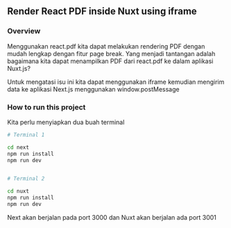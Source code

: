 ## Render React PDF inside Nuxt using iframe

### Overview

Menggunakan react.pdf kita dapat melakukan rendering PDF dengan mudah lengkap dengan fitur page break. Yang menjadi tantangan adalah bagaimana kita dapat menampilkan PDF dari react.pdf ke dalam aplikasi Nuxt.js?

Untuk mengatasi isu ini kita dapat menggunakan iframe kemudian mengirim data ke aplikasi Next.js menggunakan window.postMessage

### How to run this project

Kita perlu menyiapkan dua buah terminal

```bash
# Terminal 1

cd next
npm run install
npm run dev
```

```bash

# Terminal 2

cd nuxt
npm run install
npm run dev
```

Next akan berjalan pada port 3000 dan Nuxt akan berjalan ada port 3001
